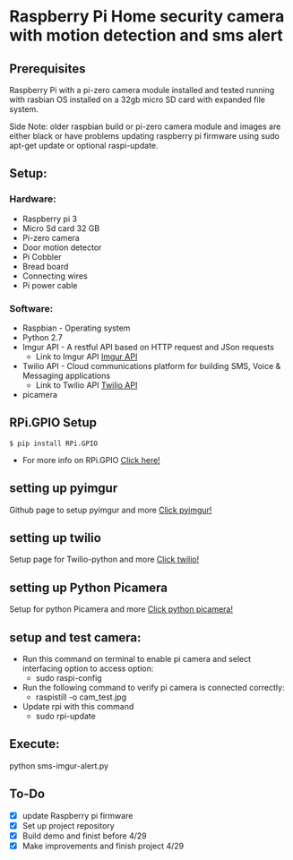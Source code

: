 # Raspberry Pi Home security camera with motion detection and sms alert #

## Prerequisites ##

Raspberry Pi with a pi-zero camera module installed and tested running with rasbian OS installed on a 32gb micro SD card with expanded file system.

Side Note: older raspbian build or pi-zero camera module and images are either black or have problems updating raspberry pi firmware using sudo apt-get update or optional raspi-update.

## Setup: ##

### Hardware: ###
* Raspberry pi 3
* Micro Sd card 32 GB
* Pi-zero camera
* Door motion detector
* Pi Cobbler
* Bread board
* Connecting wires
* Pi power cable

### Software: ###
- Raspbian - Operating system
- Python 2.7
- Imgur API - A restful API based on HTTP request and JSon requests
  - Link to Imgur API [Imgur API](https://api.imgur.com/)
- Twilio API - Cloud communications platform for building SMS, Voice & Messaging applications
  - Link to Twilio API [Twilio API](https://www.twilio.com/docs/usage/api)
- picamera

## RPi.GPIO Setup ##
`$ pip install RPi.GPIO`

- For more info on RPi.GPIO [Click here!](https://pypi.org/project/RPi.GPIO/)

## setting up pyimgur ##
Github page to setup pyimgur and more [Click pyimgur!](https://github.com/Damgaard/PyImgur)

## setting up twilio ##
Setup page for Twilio-python and more [Click twilio!](https://www.twilio.com/docs/libraries/python)

## setting up Python Picamera ##
Setup for python Picamera and more [Click python picamera!](https://picamera.readthedocs.io/en/release-1.0/install2.html)

## setup and test camera: ##
- Run this command on terminal to enable pi camera and select interfacing option to access option:
  - sudo raspi-config
- Run the following command to verify pi camera is connected correctly:
  - raspistill -o cam_test.jpg
- Update rpi with this command
  - sudo rpi-update

## Execute: ##
python sms-imgur-alert.py

## To-Do ##

- [X] update Raspberry pi firmware
- [X] Set up project repository
- [X] Build demo and finist before 4/29
- [X] Make improvements and finish project 4/29
